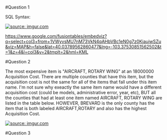 #Question 1 




SQL Syntax:

<a href="http://imgur.com/iVr2jYp"><img src="http://i.imgur.com/iVr2jYp.jpg" title="source: imgur.com" /></a>

https://www.google.com/fusiontables/embedviz?q=select+col3+from+1VWyvsMU7nM73VkN4qAHbVBc1eN0g7z0KiaujwSZu&viz=MAP&h=false&lat=40.03789562860477&lng=-103.37530851562502&t=1&z=4&l=col3&y=2&tmplt=2&hml=KML







#Question 2



The most expensive item is "AIRCRAFT, ROTARY WING" at an 18000000 Acquisition Cost.
There are multiple counties that have this item, but the acquisition cost is not the same for all of the items that fall under this item name. I'm not sure why exeactly the same item name would have a different acquisition cost (could be models, administrative error, year, etc), BUT all the counties that had at least one item named AIRCRAFT, ROTARY WING are listed in the table below. HOWEVER, BREVARD is the only county has the item that is both labeled AIRCRAFT,ROTARY and also has the highest Acquisition Cost. 




<a href="http://imgur.com/03WRKQj"><img src="http://i.imgur.com/03WRKQj.png" title="source: imgur.com" /></a>




#Question 3







